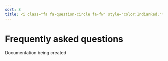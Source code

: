```yaml
---
sort: 8
title: <i class="fa fa-question-circle fa-fw" style="color:IndianRed;"></i>&nbsp;Frequently asked questions (FAQ)
---
```


# Frequently asked questions

Documentation being created
